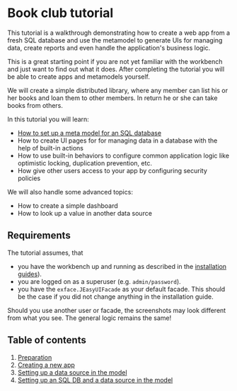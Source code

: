 # Book club tutorial

This tutorial is a walkthrough demonstrating how to create a web app from a fresh SQL database and use the metamodel to generate UIs for managing data, create reports and even handle the application's business logic.

This is a great starting point if you are not yet familiar with the workbench and just want to find out what it does. After completing the tutorial you will be able to create apps and metamodels yourself.

We will create a simple distributed library, where any member can list his or her books and loan them to other members. In return he or she can take books from others.

In this tutorial you will learn:

- [How to set up a meta model for an SQL database](3_Connecting_to_an_sql_database.md)
- How to create UI pages for for managing data in a database with the help of built-in actions
- How to use built-in behaviors to configure common application logic like optimistic locking, duplication prevention, etc.
- How give other users access to your app by configuring security policies

We will also handle some advanced topics:

- How to create a simple dashboard
- How to look up a value in another data source

## Requirements

The tutorial assumes, that 

- you have the workbench up and running as described in the [installation guides](../../Installation/index.md)).
- you are logged on as a superuser (e.g. `admin/password`).
- you have the `exface.JEasyUIFacade` as your default facade. This should be the case if you did not change anything in the installation guide.

Should you use another user or facade, the screenshots may look different from what you see. The general logic remains the same!

## Table of contents

1. [Preparation](1_Preparation.md)
2. [Creating a new app](2_Creating_a_new_app.md)
3. [Setting up a data source in the model](3_Connecting_to_an_sql_database.md)
4. [Setting up an SQL DB and a data source in the model](4_Generating_a_model_from_an_SQL_schema.md)